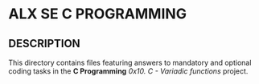 ALX SE C PROGRAMMING
====================

DESCRIPTION
-----------

This directory contains files featuring answers to mandatory and optional coding tasks in the **C Programming** *0x10. C - Variadic functions* project.
